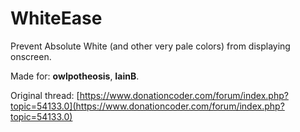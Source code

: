 # WhiteEase
Prevent Absolute White (and other very pale colors) from displaying onscreen.

Made for: **owlpotheosis**, **IainB**.

Original thread: [https://www.donationcoder.com/forum/index.php?topic=54133.0](https://www.donationcoder.com/forum/index.php?topic=54133.0)

